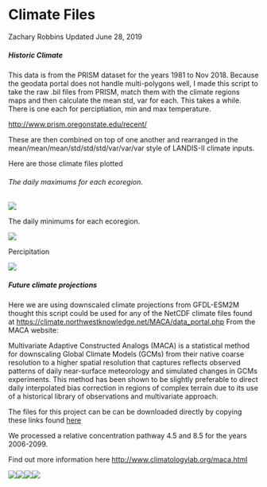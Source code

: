 Climate Files
================
Zachary Robbins
Updated June 28, 2019

##### Historic Climate

This data is from the PRISM dataset for the years 1981 to Nov 2018. Because the geodata portal does not handle multi-polygons well, I made this script to take the raw .bil files from PRISM, match them with the climate regions maps and then calculate the mean std, var for each. This takes a while. There is one each for perciptiation, min and max temperature.

<http://www.prism.oregonstate.edu/recent/>

These are then combined on top of one another and rearranged in the mean/mean/mean/std/std/std/var/var/var style of LANDIS-II climate inputs.

Here are those climate files plotted

###### The daily maximums for each ecoregion.

![](Climate_files/figure-markdown_github/unnamed-chunk-3-1.png)

The daily minimums for each ecoregion.

![](Climate_files/figure-markdown_github/unnamed-chunk-4-1.png)

Percipitation

![](Climate_files/figure-markdown_github/unnamed-chunk-5-1.png)

##### Future climate projections

Here we are using downscaled climate projections from GFDL-ESM2M thought this script could be used for any of the NetCDF climate files found at <https://climate.northwestknowledge.net/MACA/data_portal.php> From the MACA website:

Multivariate Adaptive Constructed Analogs (MACA) is a statistical method for downscaling Global Climate Models (GCMs) from their native coarse resolution to a higher spatial resolution that captures reflects observed patterns of daily near-surface meteorology and simulated changes in GCMs experiments. This method has been shown to be slightly preferable to direct daily interpolated bias correction in regions of complex terrain due to its use of a historical library of observations and multivariate approach.

The files for this project can be can be downloaded directly by copying these links found [here](https://github.com/LANDIS-II-Foundation/Project-Southern-Appalachians-2018/blob/master/Parameterizing/Climate/Net_cdf_macav2livneh_Source.txt)

We processed a relative concentration pathway 4.5 and 8.5 for the years 2006-2099.

Find out more information here <http://www.climatologylab.org/maca.html>

![](Climate_files/figure-markdown_github/unnamed-chunk-8-1.png)![](Climate_files/figure-markdown_github/unnamed-chunk-8-2.png)![](Climate_files/figure-markdown_github/unnamed-chunk-8-3.png)![](Climate_files/figure-markdown_github/unnamed-chunk-8-4.png)
